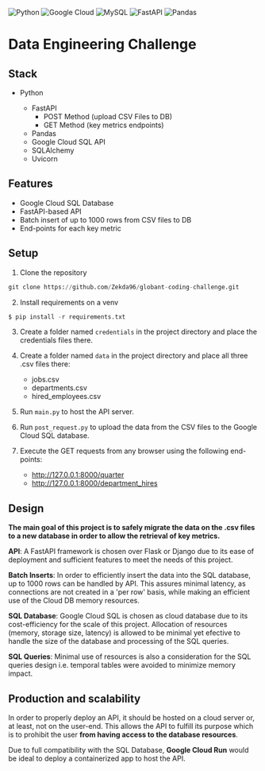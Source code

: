 ![Python](https://img.shields.io/badge/Python-3670A0?style=flat-square&logo=python&labelColor=black&logoColor=ffdd54)
![Google Cloud](https://img.shields.io/badge/Google%20Cloud-4285F4.svg?style=flat-square&logo=google-cloud&labelColor=black&logoColor=4285F4)
![MySQL](https://img.shields.io/badge/MySQL-4479A1?style=flat-square&logo=sqlite&labelColor=black&logoColor=white)
![FastAPI](https://img.shields.io/badge/FastAPI-005571?style=flat-square&logo=fastapi)
![Pandas](https://img.shields.io/badge/pandas-%23150458.svg?style=flat-square&logo=pandas&logoColor=white)

# Data Engineering Challenge

## Stack
- Python

    - FastAPI
        - POST Method (upload CSV Files to DB)
        - GET Method (key metrics endpoints)
    - Pandas
    - Google Cloud SQL API
    - SQLAlchemy
    - Uvicorn


## Features
- Google Cloud SQL Database
- FastAPI-based API
- Batch insert of up to 1000 rows from CSV files to DB
- End-points for each key metric

## Setup

1. Clone the repository
```python
git clone https://github.com/Zekda96/globant-coding-challenge.git
```

2. Install requirements on a venv
```python
$ pip install -r requirements.txt
```

3. Create a folder named `credentials` in the project directory and place the credentials files there.

4. Create a folder named `data` in the project directory and place all three .csv files there:
    - jobs.csv
    - departments.csv
    - hired_employees.csv

5. Run `main.py` to host the API server.

6. Run `post_request.py` to upload the data from the CSV files to the Google Cloud SQL database.

7. Execute the GET requests from any browser using the following end-points:

    - http://127.0.0.1:8000/quarter
    -  http://127.0.0.1:8000/department_hires



## Design 

**The main goal of this project is to safely migrate the data on the .csv files to a new database in order to allow the retrieval of key metrics.**

**API**:
A FastAPI framework is chosen over Flask or Django due to its ease of deployment and sufficient features to meet the needs of this project.

**Batch Inserts**:
In order to efficiently insert the data into the SQL database, up to 1000 rows can be handled by API. This assures minimal latency, as connections are not created in a 'per row' basis, while making an efficient use of the Cloud DB memory resources.

**SQL Database**:
Google Cloud SQL is chosen as cloud database due to its cost-efficiency for the scale of this project. Allocation of resources (memory, storage size, latency) is allowed to be minimal yet efective to handle the size of the database and processing of the SQL queries.

**SQL Queries**:
Minimal use of resources is also a consideration for the SQL queries design i.e. temporal tables were avoided to minimize memory impact.

## Production and scalability
In order to properly deploy an API, it should be hosted on a cloud server or, at least, not on the user-end. This allows the API to fulfill its purpose which is to prohibit the user **from having access to the database resources**.

Due to full compatibility with the SQL Database, **Google Cloud Run** would be ideal to deploy a containerized app to host the API.



